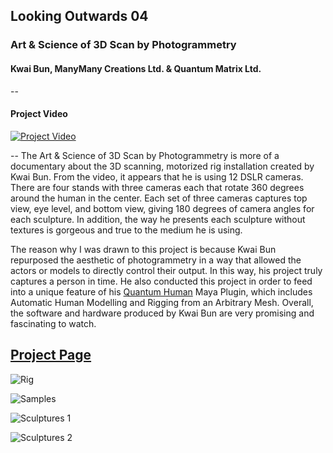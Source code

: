 
## Looking Outwards 04

### Art & Science of 3D Scan by Photogrammetry
#### Kwai Bun, ManyMany Creations Ltd. & Quantum Matrix Ltd.
--
#### Project Video

[![Project Video](https://m2.behance.net/rendition/pm/16983235/hd/0890e2d050c79af4abc2daa1c6634fa3.jpg)](https://vimeo.com/96186101)

--
The Art & Science of 3D Scan by Photogrammetry is more of a documentary about the 3D scanning, motorized rig installation created by Kwai Bun. From the video, it appears that he is using 12 DSLR cameras. There are four stands with three cameras each that rotate 360 degrees around the human in the center. Each set of three cameras captures top view, eye level, and bottom view, giving 180 degrees of camera angles for each sculpture. In addition, the way he presents each sculpture without textures is gorgeous and true to the medium he is using.

The reason why I was drawn to this project is because Kwai Bun repurposed the aesthetic of photogrammetry in a way that allowed the actors or models to directly control their output. In this way, his project truly captures a person in time. He also conducted this project in order to feed into a unique feature of his [Quantum Human](http://www.quantum-human.com/) Maya Plugin, which includes Automatic Human Modelling and Rigging from an Arbitrary Mesh. Overall, the software and hardware produced by Kwai Bun are very promising and fascinating to watch.


[Project Page](https://www.behance.net/gallery/16983235/Art-Science-of-Photogrammetry-3D-Scan)
--
![Rig](http://manymany.asia/wp-content/uploads/2015/01/ArtScienceOfPhotogrammetry.mp4_snapshot_02.05_2014.05.23_18.26.19.jpg)

![Samples](http://manymany.asia/wp-content/uploads/2015/01/ArtScienceOfPhotogrammetry.mp4_snapshot_01.26_2014.05.23_18.24.28.jpg)

![Sculptures 1](https://m2.behance.net/rendition/pm/16983235/hd/014154b2f1398274603c33c26f5decd9.jpg)

![Sculptures 2](https://m2.behance.net/rendition/pm/16983235/hd/e4f865300258991fd58db5876379b5a1.jpg)

